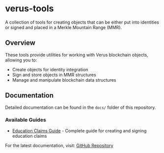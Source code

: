 # verus-tools

A collection of tools for creating objects that can be either put into identities or signed and placed in a Merkle Mountain Range (MMR).

## Overview

These tools provide utilities for working with Verus blockchain objects, allowing you to:
- Create objects for identity integration
- Sign and store objects in MMR structures
- Manage and manipulate blockchain data structures

## Documentation

Detailed documentation can be found in the `docs/` folder of this repository.

### Available Guides

- [Education Claims Guide](docs/education-claims.md) - Complete guide for creating and signing education claims

For the latest documentation, visit: [GitHub Repository](https://github.com/VerusCoin/verus-tools)